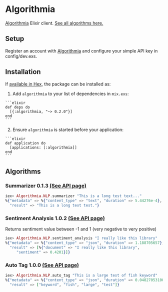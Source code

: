 # Algorithmia

[Algorithmia](http://developers.algorithmia.com) Elixir client.
[See all algorithms here.](https://algorithmia.com/algorithms)

## Setup
Register an account with [Algorithmia](http://algorithmia.com) and configure your simple API key in config/dev.exs.

## Installation

If [available in Hex](https://hex.pm/docs/publish), the package can be installed as:

  1. Add `algorithmia` to your list of dependencies in `mix.exs`:

    ```elixir
    def deps do
      [{:algorithmia, "~> 0.2.0"}]
    end
    ```

  2. Ensure `algorithmia` is started before your application:

    ```elixir
    def application do
      [applications: [:algorithmia]]
    end
    ```

## Algorithms

### Summarizer 0.1.3 [(See API page)](https://algorithmia.com/algorithms/nlp/Summarizer)

```elixir
iex> Algorithmia.NLP.summarizer "This is a long test text..."
%{"metadata" => %{"content_type" => "text", "duration" => 5.44276e-4},
  "result" => "This is a long text test."}
```

### Sentiment Analysis 1.0.2 [(See API page)](https://algorithmia.com/algorithms/nlp/SentimentAnalysis)

Returns sentiment value between -1 and 1 (very negative to very positive)

```elixir
iex> Algorithmia.NLP.sentiment_analysis "I really like this library"
%{"metadata" => %{"content_type" => "json", "duration" => 1.188705657},
  "result" => [%{"document" => "I really like this library",
     "sentiment" => 0.4201}]}
```

### Auto Tag 1.0.0 [(See API page)](https://algorithmia.com/algorithms/nlp/AutoTag)

```elixir
iex> Algorithmia.NLP.auto_tag "This is a large test of fish keyword"
%{"metadata" => %{"content_type" => "json", "duration" => 0.048270531000000005},
  "result" => ["keyword", "fish", "large", "test"]}
```